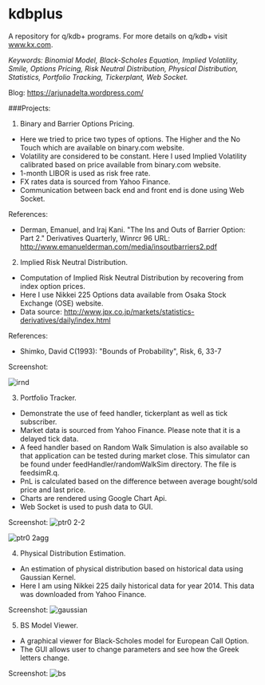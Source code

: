 kdb**plus**
==========

A repository for q/kdb+ programs. For more details on q/kdb+ visit www.kx.com.

_Keywords: Binomial Model, Black-Scholes Equation, Implied Volatility, Smile, Options Pricing, Risk Neutral Distribution, Physical Distribution, Statistics, Portfolio Tracking, Tickerplant, Web Socket._

Blog: https://arjunadelta.wordpress.com/

###Projects:

1. Binary and Barrier Options Pricing.
  * Here we tried to price two types of options. The Higher and the No Touch which are available
    on binary.com website. 
  * Volatility are considered to be constant. Here I used Implied Volatility calibrated based on price 
   available from binary.com website.
  * 1-month LIBOR is used as risk free rate.
  * FX rates data is sourced from Yahoo Finance.
  * Communication between back end and front end is done using Web Socket. 

  References:

  - Derman, Emanuel, and lraj Kani. "The Ins and Outs of
    Barrier Option: Part 2." Derivatives Quarterly, Winrcr 96
    URL: http://www.emanuelderman.com/media/insoutbarriers2.pdf

2. Implied Risk Neutral Distribution.
  * Computation of Implied Risk Neutral Distribution by recovering from index option prices.
  * Here I use Nikkei 225 Options data available from Osaka Stock Exchange (OSE) website.
  * Data source: http://www.jpx.co.jp/markets/statistics-derivatives/daily/index.html
  
  References:

  - Shimko, David C(1993): "Bounds of Probability", Risk, 6, 33-7
  
  Screenshot:

  ![irnd](https://cloud.githubusercontent.com/assets/9425771/6879928/705e4738-d550-11e4-94e0-c41d9e95eeec.png)
  
3. Portfolio Tracker.
  * Demonstrate the use of feed handler, tickerplant as well as tick subscriber.
  * Market data is sourced from Yahoo Finance. Please note that it is a delayed tick data.
  * A feed handler based on Random Walk Simulation is also available so that application can be tested
    during market close. This simulator can be found under feedHandler/randomWalkSim directory.
    The file is feedsimR.q.
  * PnL is calculated based on the difference between average bought/sold price and last price.
  * Charts are rendered using Google Chart Api.
  * Web Socket is used to push data to GUI.
  
  Screenshot:
 ![ptr0 2-2](https://cloud.githubusercontent.com/assets/9425771/7025990/95c51e58-dd79-11e4-8e61-296a486a758f.png)

 ![ptr0 2agg](https://cloud.githubusercontent.com/assets/9425771/7026025/db9a0380-dd79-11e4-802d-fedac9b219bb.png)

4. Physical Distribution Estimation.
  * An estimation of physical distribution based on historical data using Gaussian Kernel.
  * Here I am using Nikkei 225 daily historical data for year 2014. This data was downloaded
    from Yahoo Finance.

  Screenshot:
  ![gaussian](https://cloud.githubusercontent.com/assets/9425771/6885618/07ca59a8-d65b-11e4-86db-5858c1bee709.png)

5. BS Model Viewer.
  * A graphical viewer for Black-Scholes model for European Call Option.
  * The GUI allows user to change parameters and see how the Greek letters change.
  
  Screenshot:
  ![bs](https://cloud.githubusercontent.com/assets/9425771/6935038/ceeeed8e-d870-11e4-8adf-d0f5421c24f1.png)

